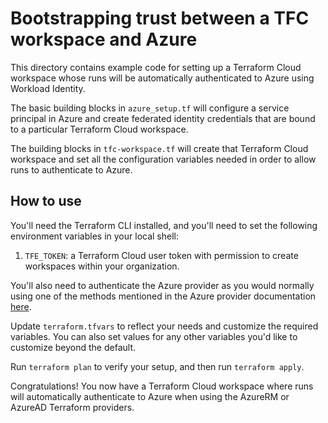 # Bootstrapping trust between a TFC workspace and Azure

This directory contains example code for setting up a Terraform Cloud workspace whose runs will be automatically authenticated to Azure using Workload Identity.

The basic building blocks in `azure_setup.tf` will configure a service principal in Azure and create federated identity credentials that are bound to a particular Terraform Cloud workspace.

The building blocks in `tfc-workspace.tf` will create that Terraform Cloud workspace and set all the configuration variables needed in order to allow runs to authenticate to Azure.

## How to use

You'll need the Terraform CLI installed, and you'll need to set the following environment variables in your local shell:

1. `TFE_TOKEN`: a Terraform Cloud user token with permission to create workspaces within your organization.

You'll also need to authenticate the Azure provider as you would normally using one of the methods mentioned in the Azure provider documentation [here](https://registry.terraform.io/providers/hashicorp/azurerm/latest/docs#authenticating-to-azure).

Update `terraform.tfvars` to reflect your needs and customize the required variables. You can also set values for any other variables you'd like to customize beyond the default.

Run `terraform plan` to verify your setup, and then run `terraform apply`.

Congratulations! You now have a Terraform Cloud workspace where runs will automatically authenticate to Azure when using the AzureRM or AzureAD Terraform providers.

